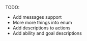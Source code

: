 TODO:
- Add messages support
- More more things into enum
- Add descriptions to actions
- Add ability and goal descriptions

